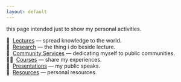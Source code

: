 ```yaml
---
layout: default
---
```


this page intended just to show my personal activities.

📡&nbsp;&nbsp;[Lectures](lectures) &mdash; spread knowledge to the world.  
🔬&nbsp;&nbsp;[Research](research) &mdash; the thing i do beside lecture.  
🤼&nbsp;&nbsp;[Community Services](services) &mdash; dedicating myself to public communities.  
👨‍🏫&nbsp;&nbsp;[Courses](courses) &mdash; share my experiences.  
🎡&nbsp;&nbsp;[Presentations](presentations) &mdash; my public speaks.  
🎁&nbsp;&nbsp;[Resources](resources) &mdash; personal resources.  

